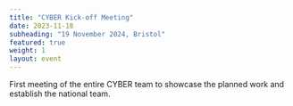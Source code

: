 ```yaml
---
title: "CYBER Kick-off Meeting"
date: 2023-11-18
subheading: "19 November 2024, Bristol"
featured: true
weight: 1
layout: event
---
```


First meeting of the entire CYBER team to showcase the planned work and establish the national team.
